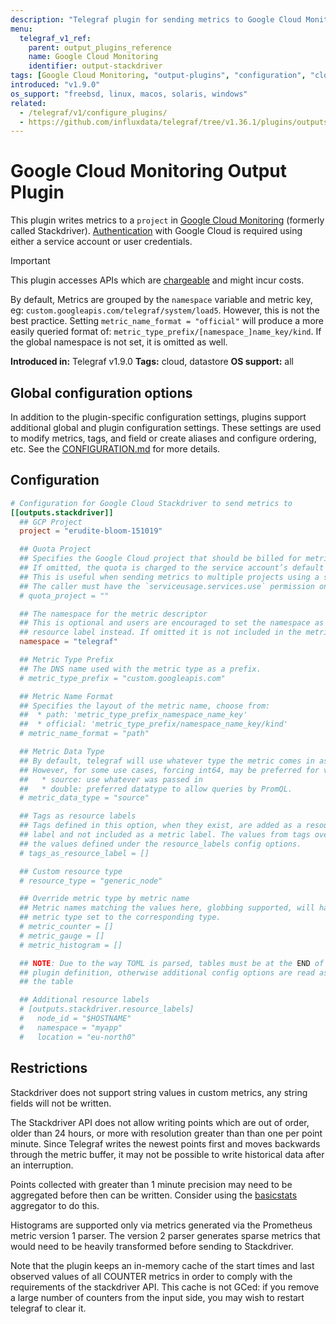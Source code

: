 ```yaml
---
description: "Telegraf plugin for sending metrics to Google Cloud Monitoring"
menu:
  telegraf_v1_ref:
    parent: output_plugins_reference
    name: Google Cloud Monitoring
    identifier: output-stackdriver
tags: [Google Cloud Monitoring, "output-plugins", "configuration", "cloud", "datastore"]
introduced: "v1.9.0"
os_support: "freebsd, linux, macos, solaris, windows"
related:
  - /telegraf/v1/configure_plugins/
  - https://github.com/influxdata/telegraf/tree/v1.36.1/plugins/outputs/stackdriver/README.md, Google Cloud Monitoring Plugin Source
---
```


# Google Cloud Monitoring Output Plugin

This plugin writes metrics to a `project` in
[Google Cloud Monitoring](https://cloud.google.com/monitoring/api/v3/) (formerly called Stackdriver).
[Authentication](https://cloud.google.com/docs/authentication/getting-started) with Google Cloud is required using either a
service account or user credentials.

> [!IMPORTANT]
> This plugin accesses APIs which are [chargeable](https://cloud.google.com/stackdriver/pricing#google-clouds-operations-suite-pricing) and might incur
> costs.

By default, Metrics are grouped by the `namespace` variable and metric key,
eg: `custom.googleapis.com/telegraf/system/load5`. However, this is not the
best practice. Setting `metric_name_format = "official"` will produce a more
easily queried format of: `metric_type_prefix/[namespace_]name_key/kind`. If
the global namespace is not set, it is omitted as well.

**Introduced in:** Telegraf v1.9.0
**Tags:** cloud, datastore
**OS support:** all

## Global configuration options <!-- @/docs/includes/plugin_config.md -->

In addition to the plugin-specific configuration settings, plugins support
additional global and plugin configuration settings. These settings are used to
modify metrics, tags, and field or create aliases and configure ordering, etc.
See the [CONFIGURATION.md](/telegraf/v1/configuration/#plugins) for more details.

[CONFIGURATION.md]: ../../../docs/CONFIGURATION.md#plugins

## Configuration

```toml @sample.conf
# Configuration for Google Cloud Stackdriver to send metrics to
[[outputs.stackdriver]]
  ## GCP Project
  project = "erudite-bloom-151019"

  ## Quota Project
  ## Specifies the Google Cloud project that should be billed for metric ingestion.
  ## If omitted, the quota is charged to the service account’s default project.
  ## This is useful when sending metrics to multiple projects using a single service account.
  ## The caller must have the `serviceusage.services.use` permission on the specified project.
  # quota_project = ""

  ## The namespace for the metric descriptor
  ## This is optional and users are encouraged to set the namespace as a
  ## resource label instead. If omitted it is not included in the metric name.
  namespace = "telegraf"

  ## Metric Type Prefix
  ## The DNS name used with the metric type as a prefix.
  # metric_type_prefix = "custom.googleapis.com"

  ## Metric Name Format
  ## Specifies the layout of the metric name, choose from:
  ##  * path: 'metric_type_prefix_namespace_name_key'
  ##  * official: 'metric_type_prefix/namespace_name_key/kind'
  # metric_name_format = "path"

  ## Metric Data Type
  ## By default, telegraf will use whatever type the metric comes in as.
  ## However, for some use cases, forcing int64, may be preferred for values:
  ##   * source: use whatever was passed in
  ##   * double: preferred datatype to allow queries by PromQL.
  # metric_data_type = "source"

  ## Tags as resource labels
  ## Tags defined in this option, when they exist, are added as a resource
  ## label and not included as a metric label. The values from tags override
  ## the values defined under the resource_labels config options.
  # tags_as_resource_label = []

  ## Custom resource type
  # resource_type = "generic_node"

  ## Override metric type by metric name
  ## Metric names matching the values here, globbing supported, will have the
  ## metric type set to the corresponding type.
  # metric_counter = []
  # metric_gauge = []
  # metric_histogram = []

  ## NOTE: Due to the way TOML is parsed, tables must be at the END of the
  ## plugin definition, otherwise additional config options are read as part of
  ## the table

  ## Additional resource labels
  # [outputs.stackdriver.resource_labels]
  #   node_id = "$HOSTNAME"
  #   namespace = "myapp"
  #   location = "eu-north0"
```

## Restrictions

Stackdriver does not support string values in custom metrics, any string fields
will not be written.

The Stackdriver API does not allow writing points which are out of order, older
than 24 hours, or more with resolution greater than than one per point minute.
Since Telegraf writes the newest points first and moves backwards through the
metric buffer, it may not be possible to write historical data after an
interruption.

Points collected with greater than 1 minute precision may need to be aggregated
before then can be written.  Consider using the [basicstats](/telegraf/v1/plugins/#aggregator-basicstats) aggregator to do
this.

Histograms are supported only via metrics generated via the Prometheus metric
version 1 parser. The version 2 parser generates sparse metrics that would need
to be heavily transformed before sending to Stackdriver.

Note that the plugin keeps an in-memory cache of the start times and last
observed values of all COUNTER metrics in order to comply with the requirements
of the stackdriver API.  This cache is not GCed: if you remove a large number of
counters from the input side, you may wish to restart telegraf to clear it.

[basicstats]: /plugins/aggregators/basicstats/README.md
[stackdriver]: https://cloud.google.com/monitoring/api/v3/
[authentication]: https://cloud.google.com/docs/authentication/getting-started
[pricing]: https://cloud.google.com/stackdriver/pricing#google-clouds-operations-suite-pricing

